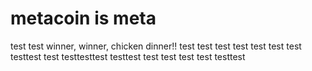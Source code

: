 # metacoin is meta

test
test
winner, winner, chicken dinner!!
test
test
test
test
test
test
test
testtest
test
testtesttest
testtest
test
test
test
test
testtest

